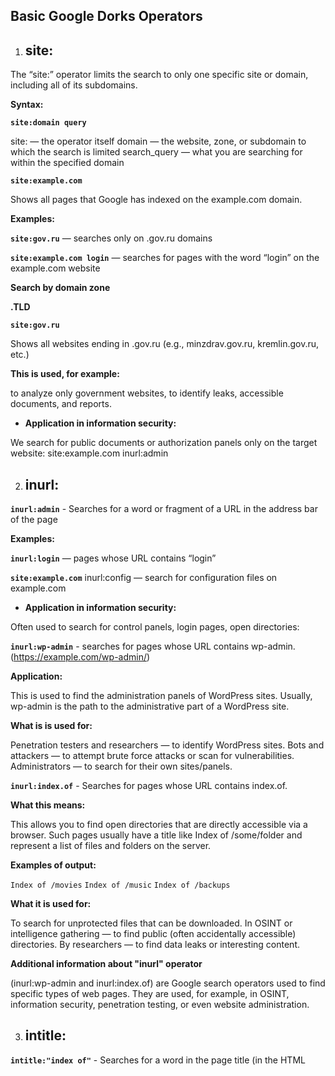 ## Basic Google Dorks Operators

1. ## site:

The “site:” operator limits the search to only one specific site or domain, including all of its subdomains.

**Syntax:** 

**`site:domain query`**

site: — the operator itself
domain — the website, zone, or subdomain to which the search is limited
search_query — what you are searching for within the specified domain

**`site:example.com`**

Shows all pages that Google has indexed on the example.com domain.

**Examples:**

**`site:gov.ru`** — searches only on .gov.ru domains

**`site:example.com login`** — searches for pages with the word “login” on the example.com website

**Search by domain zone**

**.TLD**

**`site:gov.ru`** 

Shows all websites ending in .gov.ru (e.g., minzdrav.gov.ru, kremlin.gov.ru, etc.)

**This is used, for example:**

to analyze only government websites,
to identify leaks, accessible documents, and reports.

- **Application in information security:**

We search for public documents or authorization panels only on the target website:
site:example.com inurl:admin


2. ## inurl:
**`inurl:admin`** - Searches for a word or fragment of a URL in the address bar of the page

**Examples:**

**`inurl:login`** — pages whose URL contains “login”

**`site:example.com`** inurl:config — search for configuration files on example.com

- **Application in information security:**

Often used to search for control panels, login pages, open directories:

**`inurl:wp-admin`** - searches for pages whose URL contains wp-admin. (https://example.com/wp-admin/)

**Application:**

This is used to find the administration panels of WordPress sites. Usually, wp-admin is the path to the administrative part of a WordPress site.

**What is is used for:**

Penetration testers and researchers — to identify WordPress sites.
Bots and attackers — to attempt brute force attacks or scan for vulnerabilities.
Administrators — to search for their own sites/panels.

**`inurl:index.of`** - Searches for pages whose URL contains index.of.

**What this means:**

This allows you to find open directories that are directly accessible via a browser. Such pages usually have a title like Index of /some/folder and represent a list of files and folders on the server.

**Examples of output:**

`Index of /movies`
`Index of /music`
`Index of /backups`

**What it is used for:**

To search for unprotected files that can be downloaded.
In OSINT or intelligence gathering — to find public (often accidentally accessible) directories.
By researchers — to find data leaks or interesting content.


**Additional information about "inurl" operator**

(inurl:wp-admin and inurl:index.of) are Google search operators used to find specific types of web pages. They are used, for example, in OSINT, information security, penetration testing, or even website administration.


3. ## intitle:
**`intitle:"index of"`** - Searches for a word in the page title (in the HTML <title> tag).

**Examples:**

**`intitle:“index of”`** — searches for open directories

**`intitle:login site:example.com`** — searches for login pages on the specified website

- **Application in information security:**

Especially useful when searching for open directories and system panels


4. ## filetype:
**`filetype:pdf`** - Limits search results to files of a specific type (extension).

**Examples:**

**`site:gov.ru filetype:pdf`** — searches for PDF documents on gov.ru domains

**`filetype:log password`** — searches for text log files containing the word “password”

- **Application in information security:**

Search for leaks in the form of .log, .txt, .csv, .xls, .conf, .sql:

**`filetype:sql "insert into"`**

**`filetype:conf site:example.com`**


5. ## cache:
**`cache:example.com`** - Allows you to view the cached (saved) Google version of the page.

**Examples:**

**`cache:example.com`** — shows what the site looked like when Google last cached it

**`cache:example.com/login`** — cache of the login page

- **Application in information security:**

Viewing deleted or temporarily unavailable information

Used when analyzing changes on a page (for example, when a vulnerability has been deleted but remains in the cache)

6. ## Combining operators
Examples:

```Dorks
site:example.com inurl:admin intitle:"login" filetype:php

site:*.edu filetype:xls password

inurl:".git" intitle:"index of"


